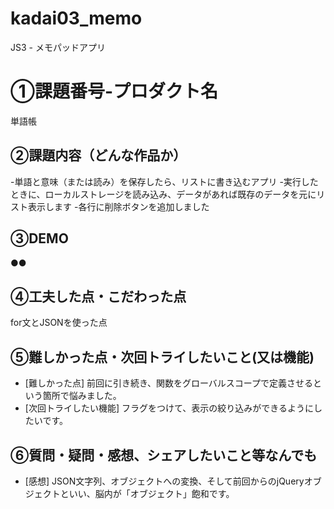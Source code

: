 # kadai03_memo
JS3 - メモパッドアプリ
# ①課題番号-プロダクト名
単語帳
## ②課題内容（どんな作品か）
-単語と意味（または読み）を保存したら、リストに書き込むアプリ
-実行したときに、ローカルストレージを読み込み、データがあれば既存のデータを元にリスト表示します
-各行に削除ボタンを追加しました
## ③DEMO
●●
## ④工夫した点・こだわった点
for文とJSONを使った点
## ⑤難しかった点・次回トライしたいこと(又は機能)
- [難しかった点]
前回に引き続き、関数をグローバルスコープで定義させるという箇所で悩みました。
- [次回トライしたい機能]
フラグをつけて、表示の絞り込みができるようにしたいです。
## ⑥質問・疑問・感想、シェアしたいこと等なんでも
- [感想]  JSON文字列、オブジェクトへの変換、そして前回からのjQueryオブジェクトといい、脳内が「オブジェクト」飽和です。
